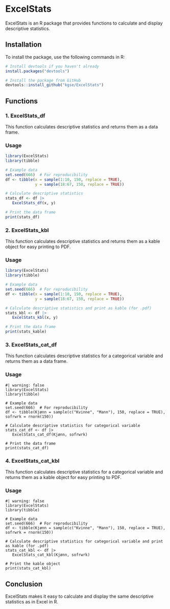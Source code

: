 # ExcelStats

ExcelStats is an R package that provides functions to calculate and display descriptive statistics.

## Installation

To install the package, use the following commands in R:

   ```r
   # Install devtools if you haven't already
   install.packages("devtools")

   # Install the package from GitHub
   devtools::install_github("kgse/ExcelStats")
   ```

## Functions

### 1. ExcelStats_df

This function calculates descriptive statistics and returns them as a data frame.

### Usage

   ```r
   library(ExcelStats)
   library(tibble)
   
   # Example data
   set.seed(666)  # For reproducibility
   df <- tibble(x = sample(1:10, 150, replace = TRUE),
                y = sample(18:67, 150, replace = TRUE))
   
   # Calculate descriptive statistics
   stats_df <- df |> 
      ExcelStats_df(x, y)
   
   # Print the data frame
   print(stats_df)
   ```



### 2. ExcelStats_kbl

This function calculates descriptive statistics and returns them as a kable object for easy printing to PDF.

### Usage

   ```r
   library(ExcelStats)
   library(tibble)
   
   # Example data
   set.seed(666)  # For reproducibility
   df <- tibble(x = sample(1:10, 150, replace = TRUE),
                y = sample(18:67, 150, replace = TRUE))
   
   # Calculate descriptive statistics and print as kable (for .pdf)
   stats_kbl <- df |> 
      ExcelStats_kbl(x, y)
   
   # Print the data frame
   print(stats_kable)
   ```

### 3. ExcelStats_cat_df

This function calculates descriptive statistics for a categorical variable and returns them as a data frame.

### Usage

   ```{r}
   #| warning: false
   library(ExcelStats)
   library(tibble)

   # Example data
   set.seed(666)  # For reproducibility
   df <- tibble(Kjønn = sample(c("Kvinne", "Mann"), 150, replace = TRUE), sofrwrk = rnorm(150))

   # Calculate descriptive statistics for categorical variable
   stats_cat_df <- df |> 
      ExcelStats_cat_df(Kjønn, sofrwrk)

   # Print the data frame
   print(stats_cat_df)
   ```

### 4. ExcelStats_cat_kbl

This function calculates descriptive statistics for a categorical variable and returns them as a kable object for easy printing to PDF.

### Usage

   ```{r}
   #| warning: false
   library(ExcelStats)
   library(tibble)

   # Example data
   set.seed(666)  # For reproducibility
   df <- tibble(Kjønn = sample(c("Kvinne", "Mann"), 150, replace = TRUE), sofrwrk = rnorm(150))

   # Calculate descriptive statistics for categorical variable and print as kable (for .pdf)
   stats_cat_kbl <- df |> 
      ExcelStats_cat_kbl(Kjønn, sofrwrk)

   # Print the kable object
   print(stats_cat_kbl)
   ```

## Conclusion

ExcelStats makes it easy to calculate and display the same descriptive statistics as in Excel in R. 

